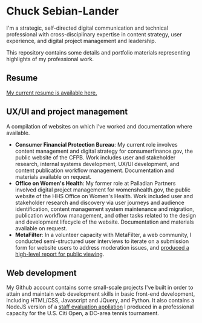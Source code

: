 # Chuck Sebian-Lander
I'm a strategic, self-directed digital communication and technical professional with cross-disciplinary expertise in content strategy, user experience, and digital project management and leadership.

This repository contains some details and portfolio materials representing highlights of my professional work.

## Resume
[My current resume is available here.](https://github.com/csebianlander/csl-portfolio/blob/main/Resume%20-%20Sebian-Lander%2C%20Chuck.pdf)

## UX/UI and project management
A compilation of websites on which I've worked and documentation where available.

- **Consumer Financial Protection Bureau**: My current role involves content management and digital strategy for consumerfinance.gov, the public website of the CFPB. Work includes user and stakeholder research, internal systems development, UX/UI development, and content publication workflow management. Documentation and materials available on request.
- **Office on Women's Health**: My former role at Palladian Partners involved digital project management for womenshealth.gov, the public website of the HHS Office on Women's Health. Work included user and stakeholder research and discovery via user journeys and audience identification, content management system maintenance and migration, publication workflow management, and other tasks related to the design and development lifecycle of the website. Documentation and materials available on request.
- **MetaFilter**: In a volunteer capacity with MetaFilter, a web community, I conducted semi-structured user interviews to iterate on a submission form for website users to address moderation issues, and [produced a high-level report for public viewing](https://github.com/csebianlander/csl-portfolio/blob/main/MetaFilter%20-%20User%20Interviews%20and%20Results.pdf).

## Web development
My Github account contains some small-scale projects I've built in order to attain and maintain web development skills in basic front-end development, including HTML/CSS, Javascript and JQuery, and Python. It also contains a NodeJS version of a [staff evaluation appliation](https://github.com/csebianlander/cobpe2021) I produced in a professional capacity for the U.S. Citi Open, a DC-area tennis tournament.
